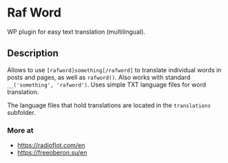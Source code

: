 # Raf Word
WP plugin for easy text translation (multilingual).

## Description
Allows to use `[rafword]something[/rafword]` to translate individual words in posts and pages, as well as `rafword()`. Also works with standard `__('something', 'rafword')`. Uses simple TXT language files for word translation.

The language files that hold translations are located in the `translations` subfolder.

### More at
* https://radioflot.com/en
* https://freeoberon.su/en
